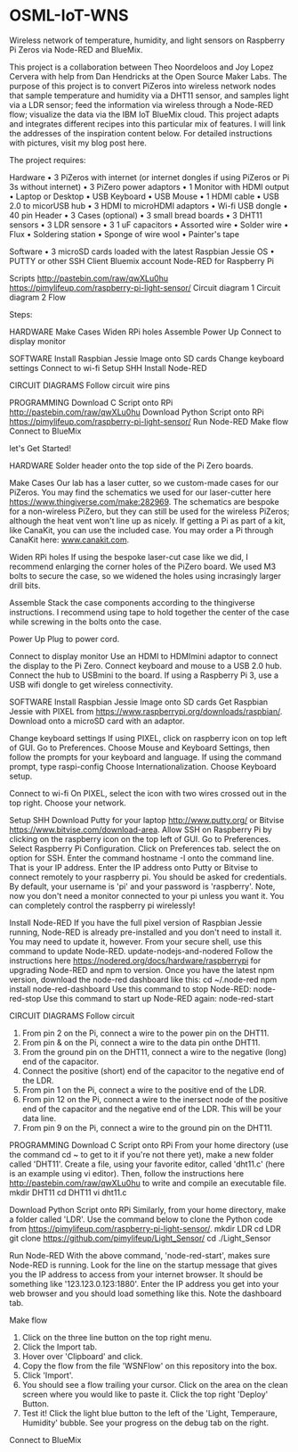 # OSML-IoT-WNS
Wireless network of temperature, humidity, and light sensors on Raspberry Pi Zeros via Node-RED and BlueMix.

This project is a collaboration between Theo Noordeloos and Joy Lopez Cervera with help from Dan Hendricks at the Open Source Maker Labs.
The purpose of this project is to convert PiZeros into wireless network nodes that sample temperature and humidity via a DHT11 sensor, and samples light via a LDR sensor; feed the information via wireless through a Node-RED flow; visualize the data via the IBM IoT BlueMix cloud. This project adapts and integrates different recipes into this particular mix of features. I will link the addresses of the inspiration content below. For detailed instructions with pictures, visit my blog post here.

The project requires:

Hardware
• 3 PiZeros with internet (or internet dongles if using PiZeros or Pi 3s without internet)
• 3 PiZero power adaptors
• 1 Monitor with HDMI output
• Laptop or Desktop
• USB Keyboard
• USB Mouse
• 1 HDMI cable
• USB 2.0 to micorUSB hub
• 3 HDMI to microHDMI adaptors
• Wi-fi USB dongle
• 40 pin Header
• 3 Cases (optional)
• 3 small bread boards
• 3 DHT11 sensors
• 3 LDR sensore
• 3 1 uF capacitors
• Assorted wire
• Solder wire
• Flux
• Soldering station
• Sponge of wire wool
• Painter's tape

Software
• 3 microSD cards loaded with the latest Raspbian Jessie OS
• PUTTY or other SSH Client
Bluemix account
Node-RED for Raspberry Pi

Scripts
http://pastebin.com/raw/qwXLu0hu
https://pimylifeup.com/raspberry-pi-light-sensor/
Circuit diagram 1
Circuit diagram 2
Flow

Steps:

HARDWARE
Make Cases
Widen RPi holes
Assemble
Power Up
Connect to display monitor

SOFTWARE
Install Raspbian Jessie Image onto SD cards
Change keyboard settings
Connect to wi-fi
Setup SHH
Install Node-RED

CIRCUIT DIAGRAMS
Follow circuit
wire pins

PROGRAMMING
Download C Script onto RPi http://pastebin.com/raw/qwXLu0hu
Download Python Script onto RPi https://pimylifeup.com/raspberry-pi-light-sensor/
Run Node-RED
Make flow
Connect to BlueMix

let's Get Started!


HARDWARE
Solder header onto the top side of the Pi Zero boards.

Make Cases
Our lab has a laser cutter, so we custom-made cases for our PiZeros. You may find the schematics we used for our laser-cutter here https://www.thingiverse.com/make:282969. The schematics are bespoke for a non-wireless PiZero, but they can still be used for the wireless PiZeros; although the heat vent won't line up as nicely. If getting a Pi as part of a kit, like CanaKit, you can use the included case. You may order a Pi through CanaKit here: www.canakit.com.

Widen RPi holes
If using the bespoke laser-cut case like we did, I recommend enlarging the corner holes of the PiZero board. We used M3 bolts to secure the case, so we widened the holes using incrasingly larger drill bits.

Assemble
Stack the case components according to the thingiverse instructions. I recommend using tape to hold together the center of the case while screwing in the bolts onto the case.

Power Up
Plug to power cord.

Connect to display monitor
Use an HDMI to HDMImini adaptor to connect the display to the Pi Zero. Connect keyboard and mouse to a USB 2.0 hub. Connect the hub to USBmini to the board. If using a Raspberry Pi 3, use a USB wifi dongle to get wireless connectivity.


SOFTWARE
Install Raspbian Jessie Image onto SD cards
Get Raspbian Jessie with PIXEL from https://www.raspberrypi.org/downloads/raspbian/. Download onto a microSD card with an adaptor.

Change keyboard settings
If using PIXEL, click on raspberry icon on top left of GUI. Go to Preferences. Choose Mouse and Keyboard Settings, then follow the prompts for your keyboard and language. If using the command prompt, type 
  raspi-config
Choose Internationalization. Choose Keyboard setup.

Connect to wi-fi
On PIXEL, select the icon with two wires crossed out in the top right. Choose your network.

Setup SHH
Download Putty for your laptop http://www.putty.org/ or Bitvise https://www.bitvise.com/download-area. Allow SSH on Raspberry Pi by clicking on the raspberry icon on the top left of GUI. Go to Preferences. Select Raspberry Pi Configuration. Click on Preferences tab. select the on option for SSH. Enter the command 
  hostname -I
onto the command line. That is your IP address. Enter the IP address onto Putty or Bitvise to connect remotely to your raspberry pi. You should be asked for credentials. By default, your username is 'pi' and your password is 'raspberry'. Note, now you don't need a monitor connected to your pi unless you want it. You can completely control the raspberry pi wirelessly!

Install Node-RED
If you have the full pixel version of Raspbian Jessie running, Node-RED is already pre-installed and you don't need to install it. You may need to update it, however. From your secure shell, use this command to update Node-RED.
  update-nodejs-and-nodered
Follow the instructions here https://nodered.org/docs/hardware/raspberrypi for upgrading Node-RED and npm to version. Once you have the latest npm version, download the node-red dashboard like this:
  cd ~/.node-red
  npm install node-red-dashboard
Use this command to stop Node-RED:
  node-red-stop
Use this command to start up Node-RED again:
  node-red-start


CIRCUIT DIAGRAMS
Follow circuit
1. From pin 2 on the Pi, connect a wire to the power pin on the DHT11. 
2. From pin & on the Pi, connect a wire to the data pin onthe DHT11. 
3. From the ground pin on the DHT11, connect a wire to the negative (long) end of the capacitor. 
4. Connect the positive (short) end of the capacitor to the negative end of the LDR. 
5. From pin 1 on the Pi, connect a wire to the positive end of the LDR. 
6. From pin 12 on the Pi, connect a wire to the inersect node of the positive end of the capacitor and the negative end of the LDR. This will be your data line. 
7. From pin 9 on the Pi, connect a wire to the ground pin on the DHT11.

PROGRAMMING
Download C Script onto RPi
From your home directory (use the command cd ~ to get to it if you're not there yet), make a new folder called 'DHT11'. Create a file, using your favorite editor, called 'dht11.c' (here is an example using vi editor). Then, follow the instructions here http://pastebin.com/raw/qwXLu0hu to write and compile an executable file.
  mkdir DHT11
  cd DHT11
  vi dht11.c

Download Python Script onto RPi
Similarly, from your home directory, make a folder called 'LDR'. Use the command below to clone the Python code from https://pimylifeup.com/raspberry-pi-light-sensor/.
  mkdir LDR
  cd LDR
  git clone https://github.com/pimylifeup/Light_Sensor/
  cd ./Light_Sensor
  
Run Node-RED
With the above command, 'node-red-start', makes sure Node-RED is running. Look for the line on the startup message that gives you the IP address to access from your internet browser. It should be something like '123.123.0.123:1880'. Enter the IP address you get into your web browser and you should load something like this. Note the dashboard tab.

Make flow
1. Click on the three line button on the top right menu.
2. Click the Import tab.
3. Hover over 'Clipboard' and click.
4. Copy the flow from the file 'WSNFlow' on this repository into the box.
5. Click 'Import'.
6. You should see a flow trailing your cursor. Click on the area on the clean screen where you would like to paste it. Click the top right 'Deploy' Button.
7. Test it! Click the light blue button to the left of the 'Light, Temperaure, Humidity' bubble. See your progress on the debug tab on the right.

Connect to BlueMix

